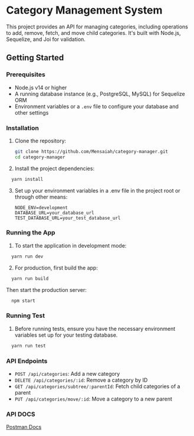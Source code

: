 # Category Management System

This project provides an API for managing categories, including operations to add, remove, fetch, and move child categories. It's built with Node.js, Sequelize, and Joi for validation.

## Getting Started

### Prerequisites

- Node.js v14 or higher
- A running database instance (e.g., PostgreSQL, MySQL) for Sequelize ORM
- Environment variables or a `.env` file to configure your database and other settings

### Installation

1. Clone the repository:
   ```bash
   git clone https://github.com/Mensaiah/category-manager.git
   cd category-manager
   ```
2. Install the project dependencies:
  ```bash
    yarn install
  ```

3. Set up your environment variables in a .env file in the project root or through other means:
    ```env
    NODE_ENV=development
    DATABASE_URL=your_database_url
    TEST_DATABASE_URL=your_test_database_url
    ```

### Running the App

1. To start the application in development mode:
  ```bash
    yarn run dev
  ```
2. For production, first build the app:
  ```bash
    yarn run build
  ```
Then start the production server:
  ```bash
    npm start
  ```

### Running Test
1. Before running tests, ensure you have the necessary environment variables set up for your testing database.
  ```bash
    yarn run test
  ```

### API Endpoints

- `POST /api/categories`: Add a new category
- `DELETE /api/categories/:id`: Remove a category by ID
- `GET /api/categories/subtree/:parentId`: Fetch child categories of a parent
- `PUT /api/categories/move/:id`: Move a category to a new parent


### API DOCS
[Postman Docs](https://documenter.getpostman.com/view/8107287/2s9YRDyVPC)



